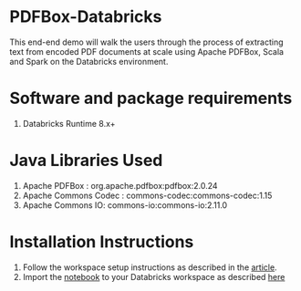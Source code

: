# PDFBox-Databricks
This end-end demo will walk the users through the process of extracting text from encoded PDF documents at scale using Apache PDFBox, Scala and Spark on the Databricks environment.

# Software and package requirements
1. Databricks Runtime 8.x+

# Java Libraries Used
1. Apache PDFBox : org.apache.pdfbox:pdfbox:2.0.24
2. Apache Commons Codec : commons-codec:commons-codec:1.15
3. Apache Commons IO: commons-io:commons-io:2.11.0

# Installation Instructions
1. Follow the workspace setup instructions as described in the [article](https://medium.com/@debusinha2009/processing-pdf-data-with-apache-pdfbox-and-apache-spark-at-scale-on-databricks-85b4f8daee78).
2. Import the [notebook](https://github.com/debu-sinha/PDFBox-Databricks/blob/main/PDFBox-Databricks-Scala.html) to your Databricks workspace as described [here](https://docs.databricks.com/notebooks/notebooks-manage.html#import-a-notebook)
